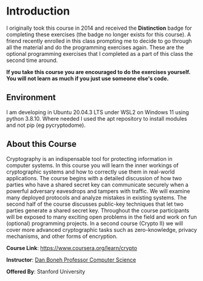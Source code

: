 # Introduction
I originally took this course in 2014 and received the __Distinction__ badge for completing these exercises (the badge no longer exists for this course).  A friend recently enrolled in this class prompting me to decide to go through all the material and do the programming exercises again.  These are the optional programming exercises that I completed as a part of this class the second time around.  

**If you take this course you are encouraged to do the exercises yourself.  You will not learn as much if you just use someone else's code.**

## Environment
I am developing in Ubuntu 20.04.3 LTS under WSL2 on Windows 11 using python 3.8.10.  Where needed I used the apt repository to install modules and not pip (eg pycryptodome).  

## About this Course
Cryptography is an indispensable tool for protecting information in computer systems. In this course you will learn the inner workings of cryptographic systems and how to correctly use them in real-world applications. The course begins with a detailed discussion of how two parties who have a shared secret key can communicate securely when a powerful adversary eavesdrops and tampers with traffic. We will examine many deployed protocols and analyze mistakes in existing systems. The second half of the course discusses public-key techniques that let two parties generate a shared secret key. Throughout the course participants will be exposed to many exciting open problems in the field and work on fun (optional) programming projects. In a second course (Crypto II) we will cover more advanced cryptographic tasks such as zero-knowledge, privacy mechanisms, and other forms of encryption.

**Course Link**: https://www.coursera.org/learn/crypto

**Instructor**: [Dan Boneh Professor Computer Science](https://www.coursera.org/instructor/~774)

**Offered By**: Stanford University
